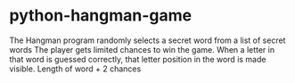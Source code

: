 # python-hangman-game
The Hangman program randomly selects a secret word from a list of secret words
The player gets limited chances to win the game.
When a letter in that word is guessed correctly, that letter position in the word is made visible.
Length of word + 2 chances